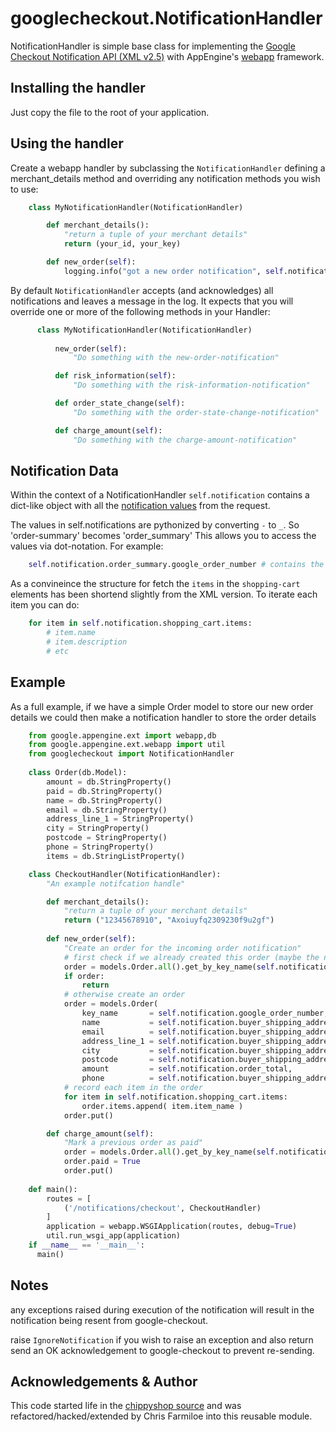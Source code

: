 googlecheckout.NotificationHandler
==================================

NotificationHandler is simple base class for implementing the [Google Checkout Notification API (XML v2.5)](http://code.google.com/apis/checkout/developer/Google_Checkout_XML_API_Notification_API.html) with AppEngine's [webapp](http://code.google.com/appengine/docs/python/gettingstarted/usingwebapp.html) framework.

Installing the handler
----------------------

Just copy the file to the root of your application.

Using the handler
-----------------

Create a webapp handler by subclassing the `NotificationHandler` defining a merchant_details 
method and overriding any notification methods you wish to use:

```python    
    class MyNotificationHandler(NotificationHandler)

        def merchant_details():
            "return a tuple of your merchant details"
            return (your_id, your_key)

        def new_order(self):
            logging.info("got a new order notification", self.notification)
```

By default `NotificationHandler` accepts (and acknowledges) all notifications and leaves a 
message in the log. It expects that you will override one or more of the following methods
in your Handler:

```python  
      class MyNotificationHandler(NotificationHandler)
      
          new_order(self):
              "Do something with the new-order-notification"

          def risk_information(self):
              "Do something with the risk-information-notification"

          def order_state_change(self):
              "Do something with the order-state-change-notification"

          def charge_amount(self):
              "Do something with the charge-amount-notification"
```

Notification Data
-----------------

Within the context of a NotificationHandler `self.notification` contains a dict-like object
with all the [notification values](http://code.google.com/apis/checkout/developer/Google_Checkout_XML_API_Notification_API.html#Types_of_Notifications) from the request.

The values in self.notifications are pythonized by converting `-` to `_`. So 'order-summary' becomes 'order_summary'
This allows you to access the values via dot-notation. For example:

```python
    self.notification.order_summary.google_order_number # contains the order reference
```

As a convineince the structure for fetch the `items` in the `shopping-cart` elements has been shortend slightly from the XML version. To iterate each item you can do:

```python
    for item in self.notification.shopping_cart.items:
        # item.name
        # item.description
        # etc
```

Example
-------

As a full example, if we have a simple Order model to store our new order details
we could then make a notification handler to store the order details

```python
    from google.appengine.ext import webapp,db
    from google.appengine.ext.webapp import util
    from googlecheckout import NotificationHandler
    
    class Order(db.Model):
        amount = db.StringProperty()
        paid = db.StringProperty()
        name = db.StringProperty()
        email = db.StringProperty()
        address_line_1 = StringProperty()
        city = StringProperty()
        postcode = StringProperty()
        phone = StringProperty()
        items = db.StringListProperty()

    class CheckoutHandler(NotificationHandler):
        "An example notifcation handle"

        def merchant_details():
            "return a tuple of your merchant details"
            return ("12345678910", "Axoiuyfq2309230f9u2gf")
            
        def new_order(self):
            "Create an order for the incoming order notification"
            # first check if we already created this order (maybe the notification can in twice
            order = models.Order.all().get_by_key_name(self.notification.google_order_number)
            if order:
                return
            # otherwise create an order
            order = models.Order(
                key_name       = self.notification.google_order_number,
                name           = self.notification.buyer_shipping_address.contact_name,
                email          = self.notification.buyer_shipping_address.email,
                address_line_1 = self.notification.buyer_shipping_address.address1,
                city           = self.notification.buyer_shipping_address.city,
                postcode       = self.notification.buyer_shipping_address.postal_code,
                amount         = self.notification.order_total,
                phone          = self.notification.buyer_shipping_address.phone)
            # record each item in the order
            for item in self.notification.shopping_cart.items:
                order.items.append( item.item_name )
            order.put()

        def charge_amount(self):
            "Mark a previous order as paid"
            order = models.Order.all().get_by_key_name(self.notification.google_order_number)
            order.paid = True
            order.put()
    
    def main():
        routes = [
            ('/notifications/checkout', CheckoutHandler)
        ]
        application = webapp.WSGIApplication(routes, debug=True)
        util.run_wsgi_app(application)
    if __name__ == '__main__':
      main()
```

Notes
-----

any exceptions raised during execution of the notification will result in the notification being resent
from google-checkout.

raise `IgnoreNotification` if you wish to raise an exception and also return send an OK acknowledgement to
google-checkout to prevent re-sending.

Acknowledgements & Author
-------------------------

This code started life in the [chippyshop source](http://code.google.com/p/chippysshop/source/browse/googlecheckout.py) and was refactored/hacked/extended by Chris Farmiloe into this reusable module.
